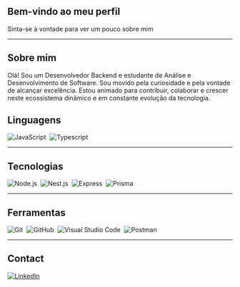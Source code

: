 ## Bem-vindo ao meu perfil

Sinta-se à vontade para ver um pouco sobre mim

---

## Sobre mim

Olá! Sou um Desenvolvedor Backend e estudante de Análise e Desenvolvimento de Software.
Sou movido pela curiosidade e pela vontade de alcançar excelência. Estou animado para contribuir, colaborar e crescer neste ecossistema dinâmico e em constante evolução da tecnologia.

## Linguagens

![JavaScript](https://img.shields.io/badge/-JavaScript-303030?style=for-the-badge&logo=javascript)&nbsp;
![Typescript](https://img.shields.io/badge/-Typescript-303030?style=for-the-badge&logo=Typescript)&nbsp;

---

## Tecnologias

![Node.js](https://img.shields.io/badge/-Node.js-303030?style=for-the-badge&logo=node.js)&nbsp;
![Nest.js](https://img.shields.io/badge/nestjs-303030?style=for-the-badge&logo=nestjs&logoColor=white)&nbsp;
![Express](https://img.shields.io/badge/-Express.js-303030?style=for-the-badge&logo=express)&nbsp;
![Prisma](https://img.shields.io/badge/Prisma-303030?style=for-the-badge&logo=Prisma&logoColor=white)&nbsp;


---

## Ferramentas

![Git](https://img.shields.io/badge/-Git-303030?style=for-the-badge&logo=git)&nbsp;
![GitHub](https://img.shields.io/badge/-GitHub-303030?style=for-the-badge&logo=github)&nbsp;
![Visual Studio Code](https://img.shields.io/badge/-Visual%20Studio%20Code-303030?style=for-the-badge&logo=visual-studio-code&logoColor=007ACC)&nbsp;
![Postman](https://img.shields.io/badge/-Postman-303030?style=for-the-badge&logo=postman)&nbsp;



---

## Contact

[![LinkedIn](https://img.shields.io/badge/LinkedIn-303030?style=for-the-badge&logo=linkedin)](https://www.linkedin.com/in/matheus-melo-22409625b/)
